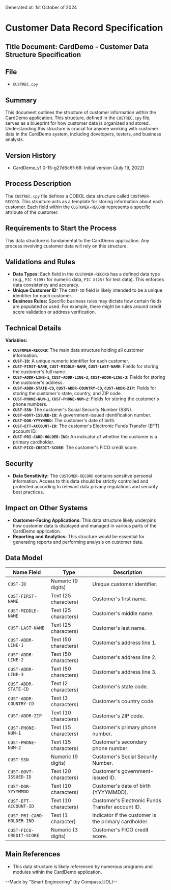 Generated at: 1st October of 2024

# Customer Data Record Specification

## Title Document: CardDemo - Customer Data Structure Specification

## File

- `CUSTREC.cpy`

## Summary

This document outlines the structure of customer information within the CardDemo application. This structure, defined in the `CUSTREC.cpy` file, serves as a blueprint for how customer data is organized and stored. Understanding this structure is crucial for anyone working with customer data in the CardDemo system, including developers, testers, and business analysts. 

## Version History

- CardDemo_v1.0-15-g27d6c6f-68: Initial version (July 19, 2022)

## Process Description

The `CUSTREC.cpy` file defines a COBOL data structure called `CUSTOMER-RECORD`. This structure acts as a template for storing information about each customer.  Each field within the `CUSTOMER-RECORD` represents a specific attribute of the customer.

## Requirements to Start the Process

This data structure is fundamental to the CardDemo application. Any process involving customer data will rely on this structure. 

## Validations and Rules

- **Data Types:** Each field in the `CUSTOMER-RECORD` has a defined data type (e.g., `PIC 9(09)` for numeric data, `PIC X(25)` for text data). This enforces data consistency and accuracy.
- **Unique Customer ID:** The `CUST-ID` field is likely intended to be a unique identifier for each customer. 
- **Business Rules:** Specific business rules may dictate how certain fields are populated or used. For example, there might be rules around credit score validation or address verification.

## Technical Details

**Variables:**

- **`CUSTOMER-RECORD`:**  The main data structure holding all customer information.
- **`CUST-ID`:**  A unique numeric identifier for each customer.
- **`CUST-FIRST-NAME`, `CUST-MIDDLE-NAME`, `CUST-LAST-NAME`:**  Fields for storing the customer's full name.
- **`CUST-ADDR-LINE-1`, `CUST-ADDR-LINE-2`, `CUST-ADDR-LINE-3`:**  Fields for storing the customer's address.
- **`CUST-ADDR-STATE-CD`, `CUST-ADDR-COUNTRY-CD`, `CUST-ADDR-ZIP`:**  Fields for storing the customer's state, country, and ZIP code. 
- **`CUST-PHONE-NUM-1`, `CUST-PHONE-NUM-2`:** Fields for storing the customer's phone numbers.
- **`CUST-SSN`:** The customer's Social Security Number (SSN).
- **`CUST-GOVT-ISSUED-ID`:**  A government-issued identification number.
- **`CUST-DOB-YYYYMMDD`:** The customer's date of birth.
- **`CUST-EFT-ACCOUNT-ID`:** The customer's Electronic Funds Transfer (EFT) account ID.
- **`CUST-PRI-CARD-HOLDER-IND`:** An indicator of whether the customer is a primary cardholder.
- **`CUST-FICO-CREDIT-SCORE`:**  The customer's FICO credit score.

## Security

- **Data Sensitivity:** The `CUSTOMER-RECORD` contains sensitive personal information. Access to this data should be strictly controlled and protected according to relevant data privacy regulations and security best practices.

## Impact on Other Systems

- **Customer-Facing Applications:** This data structure likely underpins how customer data is displayed and managed in various parts of the CardDemo application.
- **Reporting and Analytics:**  This structure would be essential for generating reports and performing analysis on customer data.

## Data Model

| Name Field | Type | Description |
|---|---|---|
| `CUST-ID` | Numeric (9 digits) | Unique customer identifier. |
| `CUST-FIRST-NAME` | Text (25 characters) | Customer's first name. |
| `CUST-MIDDLE-NAME` | Text (25 characters) | Customer's middle name. |
| `CUST-LAST-NAME` | Text (25 characters) | Customer's last name. |
| `CUST-ADDR-LINE-1` | Text (50 characters) | Customer's address line 1. |
| `CUST-ADDR-LINE-2` | Text (50 characters) | Customer's address line 2. |
| `CUST-ADDR-LINE-3` | Text (50 characters) | Customer's address line 3. |
| `CUST-ADDR-STATE-CD` | Text (2 characters) | Customer's state code. |
| `CUST-ADDR-COUNTRY-CD` | Text (3 characters) | Customer's country code. |
| `CUST-ADDR-ZIP` | Text (10 characters) | Customer's ZIP code. |
| `CUST-PHONE-NUM-1` | Text (15 characters) | Customer's primary phone number. |
| `CUST-PHONE-NUM-2` | Text (15 characters) | Customer's secondary phone number. |
| `CUST-SSN` | Numeric (9 digits) | Customer's Social Security Number. |
| `CUST-GOVT-ISSUED-ID` | Text (20 characters) | Customer's government-issued ID. |
| `CUST-DOB-YYYYMMDD` | Text (10 characters) | Customer's date of birth (YYYYMMDD). |
| `CUST-EFT-ACCOUNT-ID` | Text (10 characters) | Customer's Electronic Funds Transfer account ID. |
| `CUST-PRI-CARD-HOLDER-IND` | Text (1 character) | Indicator if the customer is the primary cardholder. |
| `CUST-FICO-CREDIT-SCORE` | Numeric (3 digits) | Customer's FICO credit score. |

## Main References

- This data structure is likely referenced by numerous programs and modules within the CardDemo application.

--Made by "Smart Engineering" (by Compass.UOL)--